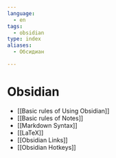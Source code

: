 ```yaml
---
language:
  - en
tags:
  - obsidian
type: index
aliases:
  - Обсидиан

---
```

# Obsidian
- [[Basic rules of Using Obsidian]]
- [[Basic rules of Notes]]
- [[Markdown Syntax]]
- [[LaTeX]]
- [[Obsidian Links]]
- [[Obsidian Hotkeys]]



